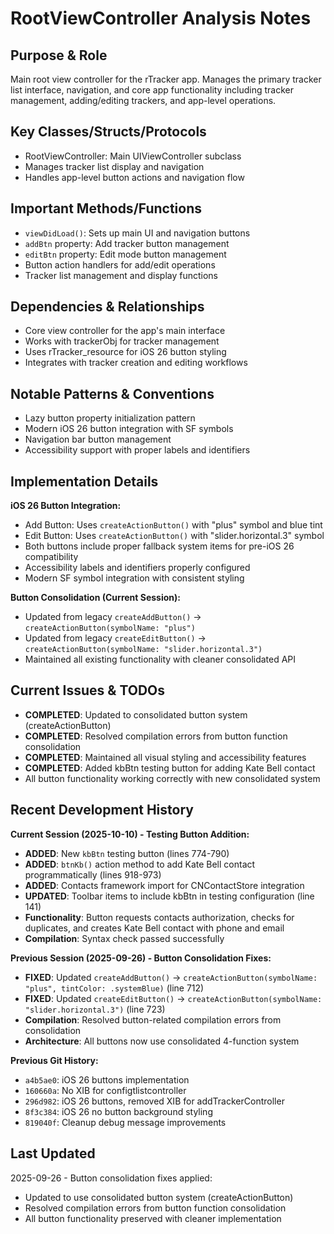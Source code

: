 # RootViewController Analysis Notes

## Purpose & Role
Main root view controller for the rTracker app. Manages the primary tracker list interface, navigation, and core app functionality including tracker management, adding/editing trackers, and app-level operations.

## Key Classes/Structs/Protocols
- RootViewController: Main UIViewController subclass
- Manages tracker list display and navigation
- Handles app-level button actions and navigation flow

## Important Methods/Functions
- `viewDidLoad()`: Sets up main UI and navigation buttons
- `addBtn` property: Add tracker button management
- `editBtn` property: Edit mode button management
- Button action handlers for add/edit operations
- Tracker list management and display functions

## Dependencies & Relationships
- Core view controller for the app's main interface
- Works with trackerObj for tracker management
- Uses rTracker_resource for iOS 26 button styling
- Integrates with tracker creation and editing workflows

## Notable Patterns & Conventions
- Lazy button property initialization pattern
- Modern iOS 26 button integration with SF symbols
- Navigation bar button management
- Accessibility support with proper labels and identifiers

## Implementation Details
**iOS 26 Button Integration:**
- Add Button: Uses `createActionButton()` with "plus" symbol and blue tint
- Edit Button: Uses `createActionButton()` with "slider.horizontal.3" symbol
- Both buttons include proper fallback system items for pre-iOS 26 compatibility
- Accessibility labels and identifiers properly configured
- Modern SF symbol integration with consistent styling

**Button Consolidation (Current Session):**
- Updated from legacy `createAddButton()` → `createActionButton(symbolName: "plus")`
- Updated from legacy `createEditButton()` → `createActionButton(symbolName: "slider.horizontal.3")`
- Maintained all existing functionality with cleaner consolidated API

## Current Issues & TODOs
- **COMPLETED**: Updated to consolidated button system (createActionButton)
- **COMPLETED**: Resolved compilation errors from button function consolidation
- **COMPLETED**: Maintained all visual styling and accessibility features
- **COMPLETED**: Added kbBtn testing button for adding Kate Bell contact
- All button functionality working correctly with new consolidated system

## Recent Development History
**Current Session (2025-10-10) - Testing Button Addition:**
- **ADDED**: New `kbBtn` testing button (lines 774-790)
- **ADDED**: `btnKb()` action method to add Kate Bell contact programmatically (lines 918-973)
- **ADDED**: Contacts framework import for CNContactStore integration
- **UPDATED**: Toolbar items to include kbBtn in testing configuration (line 141)
- **Functionality**: Button requests contacts authorization, checks for duplicates, and creates Kate Bell contact with phone and email
- **Compilation**: Syntax check passed successfully

**Previous Session (2025-09-26) - Button Consolidation Fixes:**
- **FIXED**: Updated `createAddButton()` → `createActionButton(symbolName: "plus", tintColor: .systemBlue)` (line 712)
- **FIXED**: Updated `createEditButton()` → `createActionButton(symbolName: "slider.horizontal.3")` (line 723)
- **Compilation**: Resolved button-related compilation errors from consolidation
- **Architecture**: All buttons now use consolidated 4-function system

**Previous Git History:**
- `a4b5ae0`: iOS 26 buttons implementation
- `160660a`: No XIB for configtlistcontroller
- `296d982`: iOS 26 buttons, removed XIB for addTrackerController
- `8f3c384`: iOS 26 no button background styling
- `819040f`: Cleanup debug message improvements

## Last Updated
2025-09-26 - Button consolidation fixes applied:
- Updated to use consolidated button system (createActionButton)
- Resolved compilation errors from button function consolidation
- All button functionality preserved with cleaner implementation